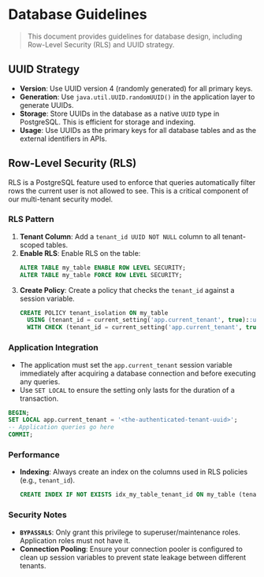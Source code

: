 # Database Guidelines

> This document provides guidelines for database design, including Row-Level Security (RLS) and UUID strategy.

## UUID Strategy

- **Version**: Use UUID version 4 (randomly generated) for all primary keys.
- **Generation**: Use `java.util.UUID.randomUUID()` in the application layer to generate UUIDs.
- **Storage**: Store UUIDs in the database as a native `UUID` type in PostgreSQL. This is efficient for storage and indexing.
- **Usage**: Use UUIDs as the primary keys for all database tables and as the external identifiers in APIs.

## Row-Level Security (RLS)

RLS is a PostgreSQL feature used to enforce that queries automatically filter rows the current user is not allowed to see. This is a critical component of our multi-tenant security model.

### RLS Pattern

1.  **Tenant Column**: Add a `tenant_id UUID NOT NULL` column to all tenant-scoped tables.
2.  **Enable RLS**: Enable RLS on the table:
    ```sql
    ALTER TABLE my_table ENABLE ROW LEVEL SECURITY;
    ALTER TABLE my_table FORCE ROW LEVEL SECURITY;
    ```
3.  **Create Policy**: Create a policy that checks the `tenant_id` against a session variable.
    ```sql
    CREATE POLICY tenant_isolation ON my_table
      USING (tenant_id = current_setting('app.current_tenant', true)::uuid)
      WITH CHECK (tenant_id = current_setting('app.current_tenant', true)::uuid);
    ```

### Application Integration

- The application must set the `app.current_tenant` session variable immediately after acquiring a database connection and before executing any queries.
- Use `SET LOCAL` to ensure the setting only lasts for the duration of a transaction.

```sql
BEGIN;
SET LOCAL app.current_tenant = '<the-authenticated-tenant-uuid>';
-- Application queries go here
COMMIT;
```

### Performance

- **Indexing**: Always create an index on the columns used in RLS policies (e.g., `tenant_id`).
  ```sql
  CREATE INDEX IF NOT EXISTS idx_my_table_tenant_id ON my_table (tenant_id);
  ```

### Security Notes

- **`BYPASSRLS`**: Only grant this privilege to superuser/maintenance roles. Application roles must not have it.
- **Connection Pooling**: Ensure your connection pooler is configured to clean up session variables to prevent state leakage between different tenants.
